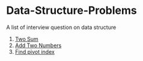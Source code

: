 # Data-Structure-Problems
A list of interview question on data structure
1. [Two Sum](https://github.com/reshma67/Data-Structure-Problems/blob/master/Two%20Sum)
2. [Add Two Numbers](https://github.com/reshma67/Data-Structure-Problems/blob/master/Add%20Two%20Numbers)
3. [Find pivot index](https://github.com/reshma67/Data-Structure-Problems/blob/master/find-pivot-index)
